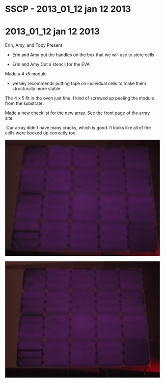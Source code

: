 # SSCP - 2013_01_12 jan 12 2013

# 2013_01_12 jan 12 2013

Erin, Amy, and Toby Present

- Erin and Amy put the handles on the box that we will use to store cells

- Erin and Amy Cut a stencil for the EVA

Made a 4 x5 module

- wesley recommends putting tape on individual cells to make them structurally more stable

The 4 x 5 fit in the oven just fine. I kind of screwed up peeling the module from the substrate. 

Made a new checklist for the new array. See the front page of the array site. 

 Our array didn't have many cracks, which is good. It looks like all of the cells were hooked up correctly too.

![](../../../../../assets/image_af51e7ffb9.jpg)

![](../../../../../assets/image_a226d673bc.jpg)

